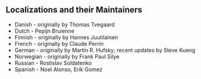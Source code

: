 ## Localizations and their Maintainers ##

  * Danish - originally by Thomas Tvegaard
  * Dutch - Pepijn Bruienne
  * Finnish - originally by Hannes Juutilainen
  * French - originally by Claude Perrin
  * German - originally by Martin R. Hufsky; recent updates by Steve Kueng
  * Norwegian - originally by Frank Paul Silye
  * Russian - Rostislav Soldatenko
  * Spanish - Noel Alonso, Erik Gomez
